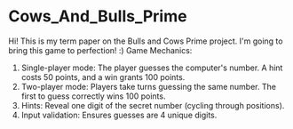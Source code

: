 # Cows_And_Bulls_Prime
Hi! This is my term paper on the Bulls and Cows Prime project. I'm going to bring this game to perfection! :)
Game Mechanics:
1. Single-player mode: The player guesses the computer's number. A hint costs 50 points, and a win grants 100 points.
2. Two-player mode: Players take turns guessing the same number. The first to guess correctly wins 100 points.
3. Hints: Reveal one digit of the secret number (cycling through positions).
4. Input validation: Ensures guesses are 4 unique digits.
